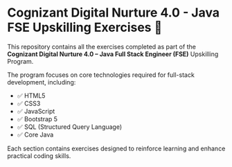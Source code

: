 # Cognizant Digital Nurture 4.0 - Java FSE Upskilling Exercises 🚀

This repository contains all the exercises completed as part of the **Cognizant Digital Nurture 4.0 – Java Full Stack Engineer (FSE)** Upskilling Program.

The program focuses on core technologies required for full-stack development, including:

- ✅ HTML5  
- ✅ CSS3  
- ✅ JavaScript  
- ✅ Bootstrap 5  
- ✅ SQL (Structured Query Language)  
- ✅ Core Java  

Each section contains exercises designed to reinforce learning and enhance practical coding skills.



